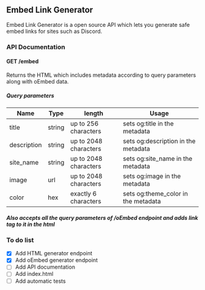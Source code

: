 ## Embed Link Generator
Embed Link Generator is a open source API which lets you generate safe embed links for sites such as Discord.

### API Documentation

#### GET /embed
Returns the HTML which includes metadata according to query parameters along with oEmbed data.

##### Query parameters
Name        | Type   | length                | Usage
------------|--------|-----------------------|-------------------------------
title       | string | up to 256 characters  | sets og:title in the metadata
description | string | up to 2048 characters | sets og:description in the metadata
site_name   | string | up to 2048 characters | sets og:site_name in the metadata
image       | url    | up to 2048 characters | sets og:image in the metadata
color       | hex    | exactly 6 characters  | sets og:theme_color in the metadata
##### Also accepts all the query parameters of /oEmbed endpoint and adds link tag to it in the html

### To do list

- [x] Add HTML generator endpoint
- [x] Add oEmbed generator endpoint
- [ ] Add API documentation
- [ ] Add index.html
- [ ] Add automatic tests

